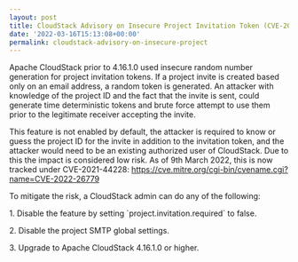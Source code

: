 ```yaml
---
layout: post
title: CloudStack Advisory on Insecure Project Invitation Token (CVE-2022-26779)
date: '2022-03-16T15:13:08+00:00'
permalink: cloudstack-advisory-on-insecure-project
---
```

<p>Apache CloudStack prior to 4.16.1.0 used insecure random number generation for project invitation tokens. If a project invite is created based only on an email address, a random token is generated. An attacker with knowledge of the project ID and the fact that the invite is sent, could generate time deterministic tokens and brute force attempt to use them prior to the legitimate receiver accepting the invite.</p>
<p>This feature is not enabled by default, the attacker is required to know or guess the project ID for the invite in addition to the invitation token, and the attacker would need to be an existing authorized user of CloudStack. Due to this the impact is considered low risk. As of 9th March 2022, this is now tracked under CVE-2021-44228: <a href="https://cve.mitre.org/cgi-bin/cvename.cgi?name=CVE-2022-26779">https://cve.mitre.org/cgi-bin/cvename.cgi?name=CVE-2022-26779</a></p>
<p>To mitigate the risk, a CloudStack admin can do any of the following:</p>
<p>1. Disable the feature by setting `project.invitation.required` to false.</p>
<p>2. Disable the project SMTP global settings.</p>
<p>3. Upgrade to Apache CloudStack 4.16.1.0 or higher.</p>
